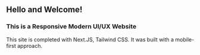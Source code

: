 ## Hello and Welcome!

### This is a Responsive Modern UI/UX Website
This site is completed with Next.JS, Tailwind CSS. It was built with a mobile-first approach.
